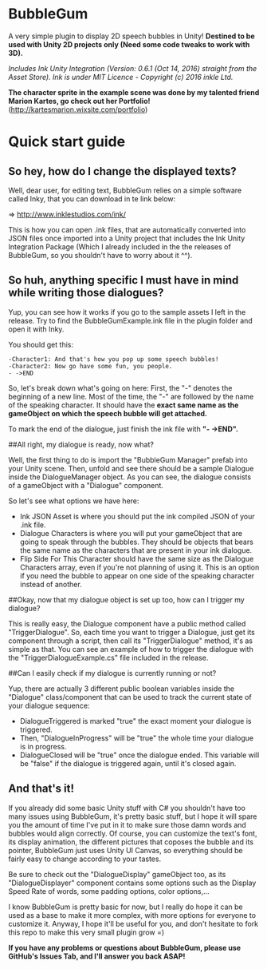 # BubbleGum
A very simple plugin to display 2D speech bubbles in Unity!
**Destined to be used with Unity 2D projects only (Need some code tweaks to work with 3D).**

*Includes Ink Unity Integration (Version: 0.6.1 (Oct 14, 2016) straight from the Asset Store).
Ink is under MIT Licence - Copyright (c) 2016 inkle Ltd.*

**The character sprite in the example scene was done by my talented friend Marion Kartes, go check out her Portfolio!**(http://kartesmarion.wixsite.com/portfolio)

# Quick start guide

## So hey, how do I change the displayed texts?

Well, dear user, for editing text, BubbleGum relies on a simple software called Inky, that you can download in te link below:

=> http://www.inklestudios.com/ink/

This is how you can open .ink files, that are automatically converted into JSON files once imported into a Unity project that includes the Ink Unity Integration Package (Which I already included in the the releases of BubbleGum, so you shouldn't have to worry about it ^^).

## So huh, anything specific I must have in mind while writing those dialogues?

Yup, you can see how it works if you go to the sample assets I left in the release. Try to find the BubbleGumExample.ink file in the plugin folder and open it with Inky.

You should get this:


    -Character1: And that's how you pop up some speech bubbles!
    -Character2: Now go have some fun, you people.
    - ->END

So, let's break down what's going on here:
First, the "-" denotes the beginning of a new line.
Most of the time, the "-" are followed by the name of the speaking character. It should have the **exact same name as the gameObject on which the speech bubble will get attached.**

To mark the end of the dialogue, just finish the ink file with **"- ->END".**

##All right, my dialogue is ready, now what?

Well, the first thing to do is import the "BubbleGum Manager" prefab into your Unity scene.
Then, unfold and see there should be a sample Dialogue inside the DialogueManager object.
As you can see, the dialogue consists of a gameObject with a "Dialogue" component.

So let's see what options we have here:
- Ink JSON Asset is where you should put the ink compiled JSON of your .ink file.
- Dialogue Characters is where you will put your gameObject that are going to speak through the bubbles. They should be objects that bears the same name as the characters that are present in your ink dialogue.
- Flip Side For This Character should have the same size as the Dialogue Characters array, even if you're not planning of using it. This is an option if you need the bubble to appear on one side of the speaking character instead of another.

##Okay, now that my dialogue object is set up too, how can I trigger my dialogue?

This is really easy, the Dialogue component have a public method called "TriggerDialogue".
So, each time you want to trigger a Dialogue, just get its component through a script, then call its "TriggerDialogue" method, it's as simple as that.
You can see an example of how to trigger the dialogue with the "TriggerDialogueExample.cs" file included in the release.

##Can I easily check if my dialogue is currently running or not?

Yup, there are actually 3 different public boolean variables inside the "Dialogue" class/component that can be used to track the current state of your dialogue sequence:

- DialogueTriggered is marked "true" the exact moment your dialogue is triggered.
- Then, "DialogueInProgress" will be "true" the whole time your dialogue is in progress.
- DialogueClosed will be "true" once the dialogue ended. This variable will be "false" if the dialogue is triggered again, until it's closed again.


## And that's it!

If you already did some basic Unity stuff with C# you shouldn't have too many issues using BubbleGum, it's pretty basic stuff, but I hope it will spare you the amount of time I've put in it to make sure those damn words and bubbles would align correctly.
Of course, you can customize the text's font, its display animation, the different pictures that coposes the bubble and its pointer, BubbleGum just uses Unity UI Canvas, so everything should be fairly easy to change according to your tastes.

Be sure to check out the "DialogueDisplay" gameObject too, as its "DialogueDisplayer" component contains some options such as the Display Speed Rate of words, some padding options, color options,...

I know BubbleGum is pretty basic for now, but I really do hope it can be used as a base to make it more complex, with more options for everyone to customize it. Anyway, I hope it'll be useful for you, and don't hesitate to fork this repo to make this very small plugin grow =)

**If you have any problems or questions about BubbleGum, please use GitHub's Issues Tab, and I'll answer you back ASAP!**
